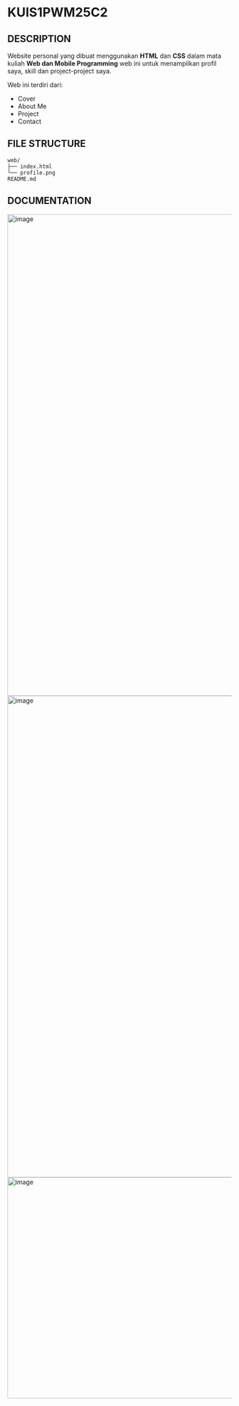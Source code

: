 # KUIS1PWM25C2

## DESCRIPTION
Website personal yang dibuat menggunakan **HTML** dan **CSS** dalam mata kuliah **Web dan Mobile Programming** 
web ini untuk menampilkan profil saya, skill dan project-project saya.

Web ini terdiri dari:
- Cover
- About Me
- Project
- Contact

## FILE STRUCTURE
```
web/
├── index.html
└── profile.png
README.md
```
## DOCUMENTATION
<img width="1920" height="1080" alt="image" src="https://github.com/user-attachments/assets/796543c9-0d56-42ef-a427-020fdcc7cf34" />
<img width="1920" height="1080" alt="image" src="https://github.com/user-attachments/assets/2ed2e842-1c93-4b79-8b1b-39cdc76d58d4" />
<img width="1906" height="496" alt="image" src="https://github.com/user-attachments/assets/fa80c9a7-5e76-45f2-99b2-ffd1ee206663" />
